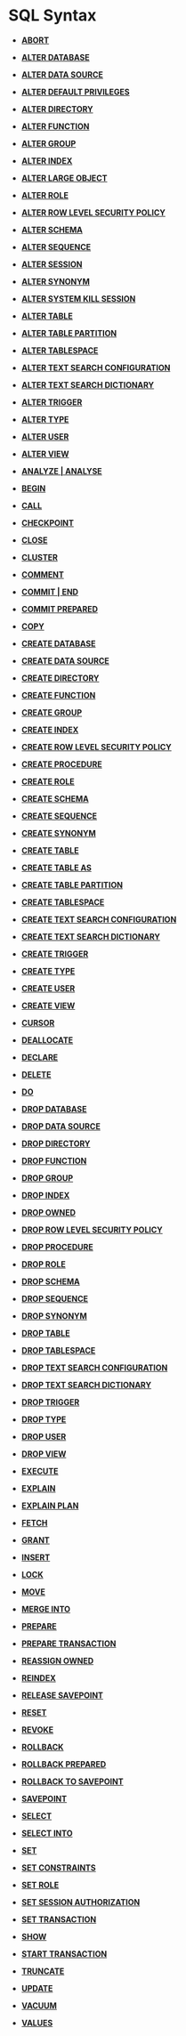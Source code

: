 # SQL Syntax<a name="EN-US_TOPIC_0242370516"></a>

-   **[ABORT](abort.md)**  

-   **[ALTER DATABASE](alter-database.md)**  

-   **[ALTER DATA SOURCE](alter-data-source.md)**  

-   **[ALTER DEFAULT PRIVILEGES](alter-default-privileges.md)**  

-   **[ALTER DIRECTORY](alter-directory.md)**  

-   **[ALTER FUNCTION](alter-function.md)**  

-   **[ALTER GROUP](alter-group.md)**  

-   **[ALTER INDEX](alter-index.md)**  

-   **[ALTER LARGE OBJECT](alter-large-object.md)**  

-   **[ALTER ROLE](alter-role.md)**  

-   **[ALTER ROW LEVEL SECURITY POLICY](alter-row-level-security-policy.md)**  

-   **[ALTER SCHEMA](alter-schema.md)**  

-   **[ALTER SEQUENCE](alter-sequence.md)**  

-   **[ALTER SESSION](alter-session.md)**  

-   **[ALTER SYNONYM](alter-synonym.md)**  

-   **[ALTER SYSTEM KILL SESSION](alter-system-kill-session.md)**  

-   **[ALTER TABLE](alter-table.md)**  

-   **[ALTER TABLE PARTITION](alter-table-partition.md)**  

-   **[ALTER TABLESPACE](alter-tablespace.md)**  

-   **[ALTER TEXT SEARCH CONFIGURATION](alter-text-search-configuration.md)**  

-   **[ALTER TEXT SEARCH DICTIONARY](alter-text-search-dictionary.md)**  

-   **[ALTER TRIGGER](alter-trigger.md)**  

-   **[ALTER TYPE](alter-type.md)**  

-   **[ALTER USER](alter-user.md)**  

-   **[ALTER VIEW](alter-view.md)**  

-   **[ANALYZE | ANALYSE](analyze-analyse.md)**  

-   **[BEGIN](begin.md)**  

-   **[CALL](call.md)**  

-   **[CHECKPOINT](checkpoint.md)**  

-   **[CLOSE](close.md)**  

-   **[CLUSTER](cluster.md)**  

-   **[COMMENT](comment.md)**  

-   **[COMMIT | END](commit-end.md)**  

-   **[COMMIT PREPARED](commit-prepared.md)**  

-   **[COPY](copy.md)**  

-   **[CREATE DATABASE](create-database.md)**  

-   **[CREATE DATA SOURCE](create-data-source.md)**  

-   **[CREATE DIRECTORY](create-directory.md)**  

-   **[CREATE FUNCTION](create-function.md)**  

-   **[CREATE GROUP](create-group.md)**  

-   **[CREATE INDEX](create-index.md)**  

-   **[CREATE ROW LEVEL SECURITY POLICY](create-row-level-security-policy.md)**  

-   **[CREATE PROCEDURE](create-procedure.md)**  

-   **[CREATE ROLE](create-role.md)**  

-   **[CREATE SCHEMA](create-schema.md)**  

-   **[CREATE SEQUENCE](create-sequence.md)**  

-   **[CREATE SYNONYM](create-synonym.md)**  

-   **[CREATE TABLE](create-table.md)**  

-   **[CREATE TABLE AS](create-table-as.md)**  

-   **[CREATE TABLE PARTITION](create-table-partition.md)**  

-   **[CREATE TABLESPACE](create-tablespace.md)**  

-   **[CREATE TEXT SEARCH CONFIGURATION](create-text-search-configuration.md)**  

-   **[CREATE TEXT SEARCH DICTIONARY](create-text-search-dictionary.md)**  

-   **[CREATE TRIGGER](create-trigger.md)**  

-   **[CREATE TYPE](create-type.md)**  

-   **[CREATE USER](create-user.md)**  

-   **[CREATE VIEW](create-view.md)**  

-   **[CURSOR](cursor.md)**  

-   **[DEALLOCATE](deallocate.md)**  

-   **[DECLARE](declare.md)**  

-   **[DELETE](delete.md)**  

-   **[DO](do.md)**  

-   **[DROP DATABASE](drop-database.md)**  

-   **[DROP DATA SOURCE](drop-data-source.md)**  

-   **[DROP DIRECTORY](drop-directory.md)**  

-   **[DROP FUNCTION](drop-function.md)**  

-   **[DROP GROUP](drop-group.md)**  

-   **[DROP INDEX](drop-index.md)**  

-   **[DROP OWNED](drop-owned.md)**  

-   **[DROP ROW LEVEL SECURITY POLICY](drop-row-level-security-policy.md)**  

-   **[DROP PROCEDURE](drop-procedure.md)**  

-   **[DROP ROLE](drop-role.md)**  

-   **[DROP SCHEMA](drop-schema.md)**  

-   **[DROP SEQUENCE](drop-sequence.md)**  

-   **[DROP SYNONYM](drop-synonym.md)**  

-   **[DROP TABLE](drop-table.md)**  

-   **[DROP TABLESPACE](drop-tablespace.md)**  

-   **[DROP TEXT SEARCH CONFIGURATION](drop-text-search-configuration.md)**  

-   **[DROP TEXT SEARCH DICTIONARY](drop-text-search-dictionary.md)**  

-   **[DROP TRIGGER](drop-trigger.md)**  

-   **[DROP TYPE](drop-type.md)**  

-   **[DROP USER](drop-user.md)**  

-   **[DROP VIEW](drop-view.md)**  

-   **[EXECUTE](execute.md)**  

-   **[EXPLAIN](explain.md)**  

-   **[EXPLAIN PLAN](explain-plan.md)**  

-   **[FETCH](fetch.md)**  

-   **[GRANT](grant.md)**  

-   **[INSERT](insert.md)**  

-   **[LOCK](lock.md)**  

-   **[MOVE](move.md)**  

-   **[MERGE INTO](merge-into.md)**  

-   **[PREPARE](prepare.md)**  

-   **[PREPARE TRANSACTION](prepare-transaction.md)**  

-   **[REASSIGN OWNED](reassign-owned.md)**  

-   **[REINDEX](reindex.md)**  

-   **[RELEASE SAVEPOINT](release-savepoint.md)**  

-   **[RESET](reset.md)**  

-   **[REVOKE](revoke.md)**  

-   **[ROLLBACK](rollback.md)**  

-   **[ROLLBACK PREPARED](rollback-prepared.md)**  

-   **[ROLLBACK TO SAVEPOINT](rollback-to-savepoint.md)**  

-   **[SAVEPOINT](savepoint.md)**  

-   **[SELECT](select.md)**  

-   **[SELECT INTO](select-into.md)**  

-   **[SET](set.md)**  

-   **[SET CONSTRAINTS](set-constraints.md)**  

-   **[SET ROLE](set-role.md)**  

-   **[SET SESSION AUTHORIZATION](set-session-authorization.md)**  

-   **[SET TRANSACTION](set-transaction.md)**  

-   **[SHOW](show.md)**  

-   **[START TRANSACTION](start-transaction.md)**  

-   **[TRUNCATE](truncate.md)**  

-   **[UPDATE](update.md)**  

-   **[VACUUM](vacuum.md)**  

-   **[VALUES](values.md)**  


